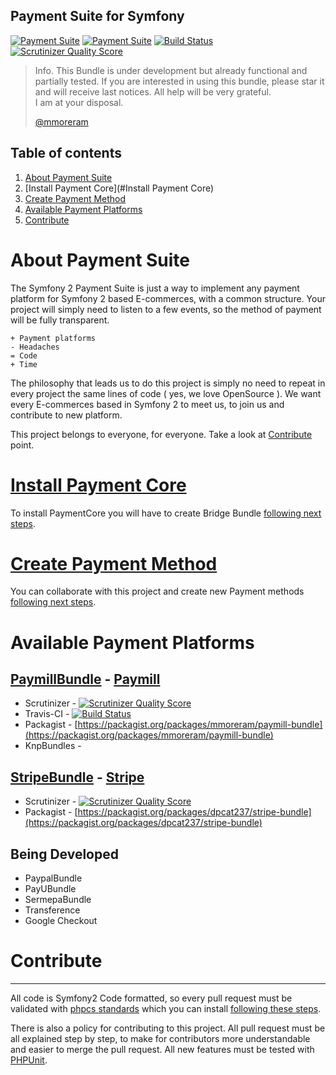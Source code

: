 Payment Suite for Symfony
-----

[![Payment Suite](http://origin-shields-io.herokuapp.com/payment/suite.png?color=yellow)](https://github.com/mmoreram/PaymentCoreBundle)  [![Payment Suite](http://origin-shields-io.herokuapp.com/Still/maintained.png?color=green)]()  [![Build Status](https://travis-ci.org/mmoreram/PaymentCoreBundle.png?branch=master)](https://travis-ci.org/mmoreram/PaymentCoreBundle)  [![Scrutinizer Quality Score](https://scrutinizer-ci.com/g/mmoreram/PaymentCoreBundle/badges/quality-score.png?s=0be5ab01885ab241a3b5a871dbc1164c5bcb75b2)](https://scrutinizer-ci.com/g/mmoreram/PaymentCoreBundle/)

> Info. This Bundle is under development but already functional and partially tested.
> If you are interested in using this bundle, please star it and will receive last notices.
> All help will be very grateful.  
> I am at your disposal.  
>   
> [@mmoreram](https://github.com/mmoreram)

Table of contents
-----

1. [About Payment Suite](#about-payment-suite)
2. [Install Payment Core](#Install Payment Core)
3. [Create Payment Method](#create-payment-method)
4. [Available Payment Platforms](#available-payment-platforms)
5. [Contribute](#contribute)


# About Payment Suite

The Symfony 2 Payment Suite is just a way to implement any payment platform for Symfony 2 based E-commerces, with a common structure. Your project will simply need to listen to a few events, so the method of payment will be fully transparent.

    + Payment platforms
    - Headaches
    = Code
    + Time

The philosophy that leads us to do this project is simply no need to repeat in every project the same lines of code ( yes, we love OpenSource ). We want every E-commerces based in Symfony 2 to meet us, to join us and contribute to new platform.

This project belongs to everyone, for everyone. Take a look at [Contribute](#contribute) point.


# [Install Payment Core](Install.md)

To install PaymentCore you will have to create Bridge Bundle [following next steps](Install.md).


# [Create Payment Method](NewMethod.md)

You can collaborate with this project and create new Payment methods [following next steps](NewMethod.md).


# Available Payment Platforms

## [PaymillBundle](https://github.com/mmoreram/PaymillBundle) - [Paymill](https://www.paymill.com)

* Scrutinizer - [![Scrutinizer Quality Score](https://scrutinizer-ci.com/g/mmoreram/PaymillBundle/badges/quality-score.png?s=561838fdedd54e5d4c05036b8ef46b0bca4b3c48)](https://scrutinizer-ci.com/g/mmoreram/PaymillBundle/)
* Travis-CI - [![Build Status](https://travis-ci.org/mmoreram/PaymillBundle.png?branch=master)](https://travis-ci.org/mmoreram/PaymillBundle)
* Packagist - [https://packagist.org/packages/mmoreram/paymill-bundle](https://packagist.org/packages/mmoreram/paymill-bundle)
* KnpBundles -

## [StripeBundle](https://github.com/dpcat237/StripeBundle) - [Stripe](https://stripe.com/)

* Scrutinizer - [![Scrutinizer Quality Score](https://scrutinizer-ci.com/g/dpcat237/StripeBundle/badges/quality-score.png?s=10dab38a47f5ca4c11a2de2e4f1237555c5e8660)](https://scrutinizer-ci.com/g/dpcat237/StripeBundle/)
* Packagist - [https://packagist.org/packages/dpcat237/stripe-bundle](https://packagist.org/packages/dpcat237/stripe-bundle)

## Being Developed

* PaypalBundle
* PayUBundle
* SermepaBundle
* Transference
* Google Checkout


# Contribute
-----

All code is Symfony2 Code formatted, so every pull request must be validated with [phpcs standards](http://symfony.com/doc/current/contributing/code/standards.html) which you can install [following these steps](https://github.com/opensky/Symfony2-coding-standard).

There is also a policy for contributing to this project. All pull request must be all explained step by step, to make for contributors more understandable and easier to merge the pull request. All new features must be tested with [PHPUnit](http://symfony.com/doc/current/book/testing.html).